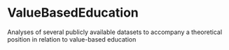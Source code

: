ValueBasedEducation
===================

Analyses of several publicly available datasets to accompany a theoretical position in relation to value-based education